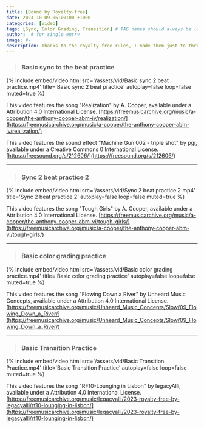 ```yaml
---
title: [Bound by Royalty-free]
date: 2024-10-09 06:00:00 +1000
categories: [Video]
tags: [Sync, Color Grading, Transition] # TAG names should always be lowercase
author:  # for single entry
image: #-
description: Thanks to the royalty-free rules, I made them just to throw them in the bin later.
---
```


>### Basic sync to the beat practice

{%
  include embed/video.html
  src='/assets/vid/Basic sync 2 beat practice.mp4'
  title='Basic sync 2 beat practice'
  autoplay=false
  loop=false
  muted=true
%}

This video features the song "Realization" by A. Cooper, available under a Attribution 4.0 International License.
[https://freemusicarchive.org/music/a-cooper/the-anthony-cooper-abm-iv/realization/](https://freemusicarchive.org/music/a-cooper/the-anthony-cooper-abm-iv/realization/)

This video features the sound effect "Machine Gun 002 - triple shot" by pgi, available under a Creative Commons 0 International License.
[https://freesound.org/s/212606/](https://freesound.org/s/212606/)

---
>### Sync 2 beat practice 2

{%
  include embed/video.html
  src='/assets/vid/Sync 2 beat practice 2.mp4'
  title='Sync 2 beat practice 2'
  autoplay=false
  loop=false
  muted=true
%}

This video features the song "Tough Girls" by A. Cooper, available under a Attribution 4.0 International License.
[https://freemusicarchive.org/music/a-cooper/the-anthony-cooper-abm-vi/tough-girls/](https://freemusicarchive.org/music/a-cooper/the-anthony-cooper-abm-vi/tough-girls/)

---
>### Basic color grading practice

{%
  include embed/video.html
  src='/assets/vid/Basic color grading practice.mp4'
  title='Basic color grading practice'
  autoplay=false
  loop=false
  muted=true
%}

This video features the song "Flowing Down a River" by Unheard Music Concepts, available under a Attribution 4.0 International License.
[https://freemusicarchive.org/music/Unheard_Music_Concepts/Slow/09_Flowing_Down_a_River/](https://freemusicarchive.org/music/Unheard_Music_Concepts/Slow/09_Flowing_Down_a_River/)

---
>### Basic Transition Practice

{%
  include embed/video.html
  src='/assets/vid/Basic Transition Practice.mp4'
  title='Basic Transition Practice'
  autoplay=false
  loop=false
  muted=true
%}

This video features the song "RF10-Lounging in Lisbon" by legacyAlli, available under a Attribution 4.0 International License.
[https://freemusicarchive.org/music/legacyalli/2023-royalty-free-by-legacyalli/rf10-lounging-in-lisbon/](https://freemusicarchive.org/music/legacyalli/2023-royalty-free-by-legacyalli/rf10-lounging-in-lisbon/)